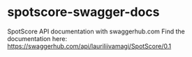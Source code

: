 # spotscore-swagger-docs
SpotScore API documentation with swaggerhub.com
Find the documentation here: https://swaggerhub.com/api/lauriliivamagi/SpotScore/0.1
